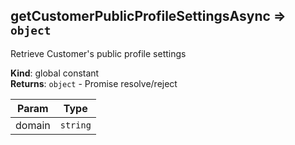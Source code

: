 <a name="getCustomerPublicProfileSettingsAsync"></a>

## getCustomerPublicProfileSettingsAsync ⇒ <code>object</code>

Retrieve Customer's public profile settings

**Kind**: global constant  
**Returns**: <code>object</code> - Promise resolve/reject

| Param  | Type                |
| ------ | ------------------- |
| domain | <code>string</code> |
